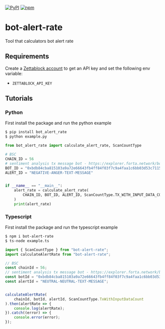 [![PyPI](https://img.shields.io/pypi/v/bot-alert-rate.svg)](https://pypi.org/project/bot-alert-rate)
[![npm](https://img.shields.io/npm/v/bot-alert-rate.svg)](https://www.npmjs.com/package/bot-alert-rate)

# bot-alert-rate
Tool that calculators bot alert rate

## Requirements

Create a [Zettablock account](https://app.zettablock.com/auth/login) to get an API key and set the following env variable:

* `ZETTABLOCK_API_KEY`

## Tutorials

### Python

First install the package and run the python example
```bash
$ pip install bot_alert_rate
$ python example.py
```

```python
from bot_alert_rate import calculate_alert_rate, ScanCountType

# BSC
CHAIN_ID = 56
# sentiment analysis tx message bot - https://explorer.forta.network/bot/0xbdb84cba815103a9a72e66643fb4ff84f03f7c9a4faa1c6bb03d53c7115ddc4d
BOT_ID = "0xbdb84cba815103a9a72e66643fb4ff84f03f7c9a4faa1c6bb03d53c7115ddc4d"
ALERT_ID = "NEGATIVE-ANGER-TEXT-MESSAGE"


if __name__ == "__main__":
    alert_rate = calculate_alert_rate(
        CHAIN_ID, BOT_ID, ALERT_ID, ScanCountType.TX_WITH_INPUT_DATA_COUNT
    )
    print(alert_rate)
```

### Typescript

First install the package and run the typescript example
```bash
$ npm i bot-alert-rate
$ ts-node example.ts
```

```typescript
import { ScanCountType } from "bot-alert-rate";
import calculateAlertRate from "bot-alert-rate";

// BSC
const chainId = 56;
// sentiment analysis tx message bot - https://explorer.forta.network/bot/0xbdb84cba815103a9a72e66643fb4ff84f03f7c9a4faa1c6bb03d53c7115ddc4d
const botId = "0xbdb84cba815103a9a72e66643fb4ff84f03f7c9a4faa1c6bb03d53c7115ddc4d";
const alertId = "NEUTRAL-NEUTRAL-TEXT-MESSAGE";


calculateAlertRate(
    chainId, botId, alertId, ScanCountType.TxWithInputDataCount
).then(alertRate => {
    console.log(alertRate);
}).catch((error) => {
    console.error(error);
});
```